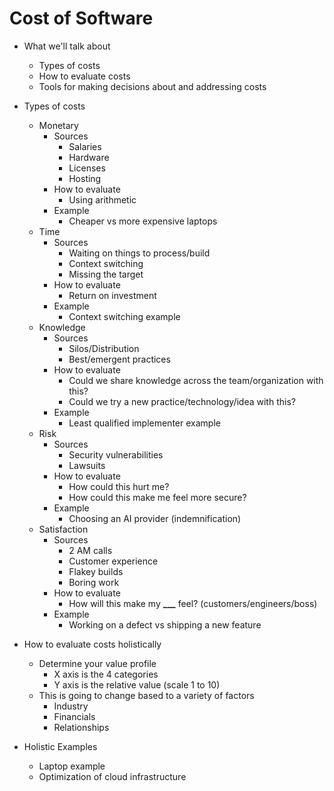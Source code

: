# Cost of Software

- What we'll talk about
  - Types of costs
  - How to evaluate costs
  - Tools for making decisions about and addressing costs

- Types of costs
  - Monetary
    - Sources
      - Salaries
      - Hardware
      - Licenses
      - Hosting
    - How to evaluate
      - Using arithmetic
    - Example
      - Cheaper vs more expensive laptops
  - Time
    - Sources
      - Waiting on things to process/build
      - Context switching
      - Missing the target
    - How to evaluate
      - Return on investment
    - Example
      - Context switching example
  - Knowledge
    - Sources
      - Silos/Distribution
      - Best/emergent practices
    - How to evaluate
      - Could we share knowledge across the team/organization with this?
      - Could we try a new practice/technology/idea with this?
    - Example
      - Least qualified implementer example
  - Risk
    - Sources
      - Security vulnerabilities
      - Lawsuits
    - How to evaluate
      - How could this hurt me?
      - How could this make me feel more secure?
    - Example
      - Choosing an AI provider (indemnification)
  - Satisfaction
    - Sources
      - 2 AM calls
      - Customer experience
      - Flakey builds
      - Boring work
    - How to evaluate
      - How will this make my **\_\_\_** feel? (customers/engineers/boss)
    - Example
      - Working on a defect vs shipping a new feature

- How to evaluate costs holistically
  - Determine your value profile
    - X axis is the 4 categories
    - Y axis is the relative value (scale 1 to 10)
  - This is going to change based to a variety of factors
    - Industry
    - Financials
    - Relationships

- Holistic Examples
  - Laptop example
  - Optimization of cloud infrastructure
